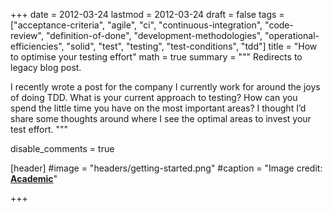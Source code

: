 +++
date = 2012-03-24
lastmod = 2012-03-24
draft = false
tags = ["acceptance-criteria", "agile", "ci", "continuous-integration", "code-review", "definition-of-done", "development-methodologies", "operational-efficiencies", "solid", "test", "testing", "test-conditions", "tdd"]
title = "How to optimise your testing effort"
math = true
summary = """
Redirects to legacy blog post.

I recently wrote a post for the company I currently work for around the joys of doing TDD. What is your current approach to testing? How can you spend the little time you have on the most important areas? I thought I’d share some thoughts around where I see the optimal areas to invest your test effort.
"""

disable_comments = true

[header]
#image = "headers/getting-started.png"
#caption = "Image credit: [**Academic**](https://github.com/gcushen/hugo-academic/)"

+++

<html>
  <head>
    <title>How to optimise your testing effort</title>
    <link rel="canonical" href="https://binarymist.wordpress.com/2012/03/24/how-to-optimise-your-testing-effort/"/>
    <meta http-equiv="content-type" content="text/html; charset=utf-8"/>
    <meta http-equiv="refresh" content="2; url=https://binarymist.wordpress.com/2012/03/24/how-to-optimise-your-testing-effort/"/>
  </head>
</html>
